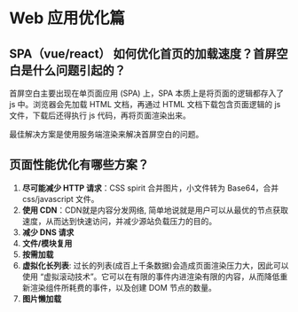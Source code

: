 # Web 应用优化篇

## SPA（vue/react） 如何优化首页的加载速度？首屏空白是什么问题引起的？

首屏空白主要出现在单页面应用 (SPA) 上，SPA 本质上是将页面的逻辑都存入了 js 中。浏览器会先加载 HTML 文档，再通过 HTML 文档下载包含页面逻辑的 js 文件，下载后还得执行 js 代码，再将页面渲染出来。

最佳解决方案是使用服务端渲染来解决首屏空白的问题。

## 页面性能优化有哪些方案？

1. **尽可能减少 HTTP 请求**：CSS spirit 合并图片，小文件转为 Base64，合并 css/javascript 文件。
2. **使用 CDN**：CDN就是内容分发网络, 简单地说就是用户可以从最优的节点获取速度，从而达到快速访问，并减少源站负载压力的目的。
3. **减少 DNS 请求**
4. **文件/模块复用**
5. **按需加载**
6. **虚拟化长列表**: 过长的列表(成百上千条数据)会造成页面渲染压力大，因此可以使用 “虚拟滚动技术”。它可以在有限的事件内进渲染有限的内容，从而降低重新渲染组件所耗费的事件，以及创建 DOM 节点的数量。
7. **图片懒加载**
